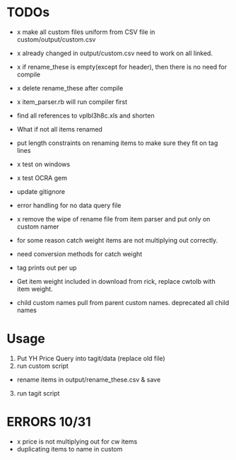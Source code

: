 # TODOs

- x make all custom files uniform from CSV file  in custom/output/custom.csv
- x already changed in output/custom.csv need to work on all linked.
- x if rename_these is empty(except for header), then there is no need for compile
- x delete rename_these after compile
- x item_parser.rb will run compiler first
-  find all references to vplbl3h8c.xls and shorten

- What if not all items renamed
- put length constraints on renaming items to make sure they fit on tag lines

- x test on windows
- x test OCRA gem
- update gitignore

- error handling for no data query file

- x remove the wipe of rename file from item parser and put only on custom namer

- for some reason catch weight items are not multiplying out correctly.
- need conversion methods for catch weight
- tag prints out per up
- Get item weight included in download from rick, replace cwtolb with item weight.
- child custom names pull from parent custom names. deprecated all child names


# Usage
1. Put YH Price Query into tagit/data (replace old file)
2. run custom script
  - rename items in output/rename_these.csv & save
3. run tagit script


# ERRORS 10/31

- x price is not multiplying out for cw items
- duplicating items to name in custom
